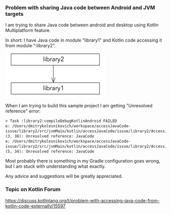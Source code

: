 ### Problem with sharing Java code between Android and JVM targets

I am trying to share Java code between android and desktop using Kotlin Multiplatform feature.

In short: I have Java code in module "library1" and Kotlin code accessing it from module ":library2".

![library2 depends on library1](docs/dependency-graph.png)

When I am trying to build this sample project I am getting "Unresolved reference" error:

```
> Task :library2:compileDebugKotlinAndroid FAILED
e: /Users/dmitrykolesnikovich/workspace/accessJavaCode-issue/library2/src/jvmMain/kotlin/accessJavaCode/issue/library2/AccessJavaCodeExternally.kt: (3, 38): Unresolved reference: JavaCode
e: /Users/dmitrykolesnikovich/workspace/accessJavaCode-issue/library2/src/jvmMain/kotlin/accessJavaCode/issue/library2/AccessJavaCodeExternally.kt: (5, 34): Unresolved reference: JavaCode
```

Most probably there is something in my Gradle configuration goes wrong, but I am stuck with understanding what exactly.

Any advice and suggestions will be greatly appreciated.

### Topic on Kotlin Forum

https://discuss.kotlinlang.org/t/problem-with-accessing-java-code-from-kotlin-code-externally/15597
